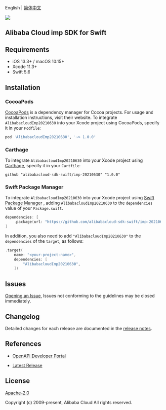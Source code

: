 English | [简体中文](README-CN.md)

![](https://aliyunsdk-pages.alicdn.com/icons/AlibabaCloud.svg)

## Alibaba Cloud imp SDK for Swift

## Requirements

- iOS 13.3+ / macOS 10.15+
- Xcode 11.3+
- Swift 5.6

## Installation

### CocoaPods

[CocoaPods](https://cocoapods.org) is a dependency manager for Cocoa projects. For usage and installation instructions, visit their website. To integrate `AlibabacloudImp20210630` into your Xcode project using CocoaPods, specify it in your `Podfile`:

```ruby
pod 'AlibabacloudImp20210630', '~> 1.0.0'
```

### Carthage

To integrate `AlibabacloudImp20210630` into your Xcode project using [Carthage](https://github.com/Carthage/Carthage), specify it in your `Cartfile`:

```ogdl
github "alibabacloud-sdk-swift/imp-20210630" "1.0.0"
```

### Swift Package Manager

To integrate `AlibabacloudImp20210630` into your Xcode project using [Swift Package Manager](https://swift.org/package-manager/) , adding `AlibabacloudImp20210630` to the `dependencies` value of your `Package.swift`.

```swift
dependencies: [
    .package(url: "https://github.com/alibabacloud-sdk-swift/imp-20210630.git", from: "1.0.0")
]
```

In addition, you also need to add `"AlibabacloudImp20210630"` to the `dependencies` of the `target`, as follows:

```swift
.target(
    name: "<your-project-name>",
    dependencies: [
        "AlibabacloudImp20210630",
    ])
```

## Issues

[Opening an Issue](https://github.com/alibabacloud-sdk-swift/imp-20210630/issues/new), Issues not conforming to the guidelines may be closed immediately.

## Changelog

Detailed changes for each release are documented in the [release notes](./ChangeLog.txt).

## References

* [OpenAPI Developer Portal](https://next.api.alibabacloud.com/home)
- [Latest Release](https://github.com/alibabacloud-sdk-swift/imp-20210630)

## License

[Apache-2.0](http://www.apache.org/licenses/LICENSE-2.0)

Copyright (c) 2009-present, Alibaba Cloud All rights reserved.
